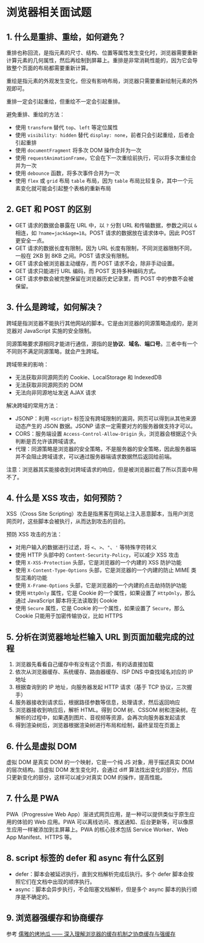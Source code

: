# 浏览器相关面试题

## 1. 什么是重排、重绘，如何避免？

重排也称回流，是指元素的尺寸、结构、位置等属性发生变化时，浏览器需要重新计算元素的几何属性，然后再绘制到屏幕上。重排是非常消耗性能的，因为它会导致整个页面的布局都需要重新计算。

重绘是指元素的外观发生变化，但没有影响布局，浏览器只需要重新绘制元素的外观即可。

重排一定会引起重绘，但重绘不一定会引起重排。

避免重排、重绘的方法：

- 使用 `transform` 替代 `top`、`left` 等定位属性
- 使用 `visibility: hidden` 替代 `display: none`，前者只会引起重绘，后者会引起重排
- 使用 `documentFragment` 将多次 DOM 操作合并为一次
- 使用 `requestAnimationFrame`，它会在下一次重绘前执行，可以将多次重绘合并为一次
- 使用 `debounce` 函数，将多次事件合并为一次
- 使用 `flex` 或 `grid` 布局 `table` 布局，因为 `table` 布局比较复杂，其中一个元素变化就可能会引起整个表格的重新布局

## 2. GET 和 POST 的区别

- GET 请求的数据会暴露在 URL 中，以 `?` 分割 URL 和传输数据，参数之间以 `&` 相连，如 `?name=jack&age=18`。POST 请求的数据放在请求体中。因此 POST 更安全一点。
- GET 请求的数据长度有限制，因为 URL 长度有限制，不同浏览器限制不同，一般在 2KB 到 8KB 之间。POST 请求没有限制。
- GET 请求会被浏览器主动缓存，而 POST 请求不会，除非手动设置。
- GET 请求只能进行 URL 编码，而 POST 支持多种编码方式。
- GET 请求参数会被完整保留在浏览器历史记录里，而 POST 中的参数不会被保留。

## 3. 什么是跨域，如何解决？

跨域是指浏览器不能执行其他网站的脚本。它是由浏览器的同源策略造成的，是浏览器对 JavaScript 实施的安全限制。

同源策略要求源相同才能进行通信，源指的是**协议**、**域名**、**端口号**。三者中有一个不同则不满足同源策略，就会产生跨域。

跨域带来的影响：

- 无法获取非同源网页的 Cookie、LocalStorage 和 IndexedDB
- 无法获取非同源网页的 DOM
- 无法向非同源地址发送 AJAX 请求

解决跨域的常用方法：

- JSONP：利用 `<script>` 标签没有跨域限制的漏洞，网页可以得到从其他来源动态产生的 JSON 数据。JSONP 请求一定需要对方的服务器做支持才可以。
- CORS：服务端设置 `Access-Control-Allow-Origin` 头，浏览器会根据这个头判断是否允许该跨域请求。
- 代理：同源策略是浏览器的安全策略，不是服务器的安全策略，因此服务器端并不会阻止跨域请求，可以通过服务器端请求数据然后返回给前端。

注意：浏览器其实能接收到对跨域请求的响应，但是被浏览器拦截了所以页面中用不了。

## 4. 什么是 XSS 攻击，如何预防？

XSS（Cross Site Scripting）攻击是指黑客在网站上注入恶意脚本，当用户浏览网页时，这些脚本会被执行，从而达到攻击的目的。

预防 XSS 攻击的方法：

- 对用户输入的数据进行过滤，将 `<`、`>`、`"`、`'` 等特殊字符转义
- 使用 HTTP 头部中的 `Content-Security-Policy`，可以减少 XSS 攻击
- 使用 `X-XSS-Protection` 头部，它是浏览器的一个内建的 XSS 防护功能
- 使用 `X-Content-Type-Options` 头部，它是浏览器的一个内建的防止 MIME 类型混淆的功能
- 使用 `X-Frame-Options` 头部，它是浏览器的一个内建的点击劫持防护功能
- 使用 `HttpOnly` 属性，它是 Cookie 的一个属性，如果设置了 `HttpOnly`，那么通过 JavaScript 脚本将无法读取到 Cookie
- 使用 `Secure` 属性，它是 Cookie 的一个属性，如果设置了 `Secure`，那么 Cookie 只能用于加密传输协议，比如 HTTPS

## 5. 分析在浏览器地址栏输入 URL 到页面加载完成的过程

1. 浏览器先看看自己缓存中有没有这个页面，有的话直接加载
2. 依次从浏览器缓存、系统缓存、路由器缓存、ISP DNS 中查找域名对应的 IP 地址
3. 根据查询到的 IP 地址，向服务器发起 HTTP 请求（基于 TCP 协议，三次握手）
4. 服务器接收到请求后，根据路径参数等信息，处理请求，然后返回响应
5. 浏览器接收到响应后，解析 HTML。得到 DOM 树、CSSOM 树和渲染树。在解析的过程中，如果遇到图片、音视频等资源，会再次向服务器发起请求
6. 得到渲染树后，浏览器根据渲染树进行布局和绘制，最终呈现在页面上

## 6. 什么是虚拟 DOM

虚拟 DOM 是真实 DOM 的一个映射，它是一个纯 JS 对象，用于描述真实 DOM 的层次结构。当虚拟 DOM 发生变化时，会通过 diff 算法找出变化的部分，然后只更新变化的部分，这样可以减少对真实 DOM 的操作，提高性能。

## 7. 什么是 PWA

PWA（Progressive Web App）渐进式网页应用，是一种可以提供类似于原生应用的体验的 Web 应用。PWA 可以离线访问、推送通知、后台更新等，可以像原生应用一样被添加到主屏幕上。PWA 的核心技术包括 Service Worker、Web App Manifest、HTTPS 等。

## 8. script 标签的 defer 和 async 有什么区别

- defer：脚本会被延迟执行，直到文档解析完成后执行。多个 defer 脚本会按照它们在文档中出现的顺序执行。
- async：脚本会异步执行，不会阻塞文档解析，但是多个 async 脚本的执行顺序是不确定的。

## 9. 浏览器强缓存和协商缓存

参考 [儒雅的烤地瓜 —— 深入理解浏览器的缓存机制之协商缓存与强缓存](https://blog.csdn.net/sunyctf/article/details/129865320)
